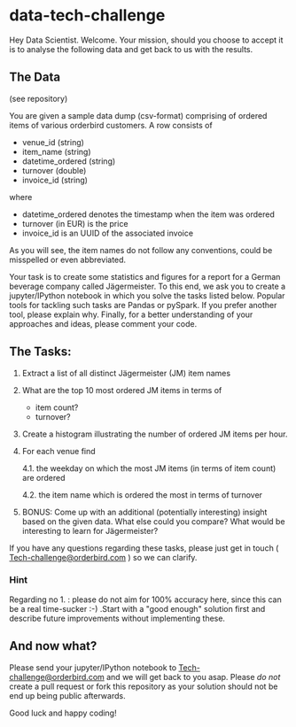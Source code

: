 # data-tech-challenge
Hey Data Scientist. Welcome. Your mission, should you choose to accept it is to analyse the following data and get back to us with the results.

## The Data

(see repository)

You are given a sample data dump (csv-format) comprising of ordered items of various orderbird customers. A row consists of 
* venue_id (string)
* item_name (string)
* datetime_ordered (string)
* turnover (double)
* invoice_id (string)

where 
* datetime_ordered denotes the timestamp when the item was ordered
* turnover (in EUR) is the price  
* invoice_id is an UUID of the associated invoice

As you will see, the item names do not follow any conventions, could be misspelled or even abbreviated. 
  
Your task is to create some statistics and figures for a report for a German beverage company called Jägermeister.
To this end, we ask you to create a jupyter/IPython notebook in which you solve the tasks listed below. Popular tools for tackling such tasks are Pandas or pySpark. If you prefer another tool, please explain why. Finally, for a better understanding of your approaches and ideas, please comment your code.

## The Tasks:

1. Extract a list of all distinct Jägermeister (JM) item names 
2. What are the top 10 most ordered JM items in terms of
   * item count? 
   * turnover?
3. Create a histogram illustrating the number of ordered JM items per hour. 
4. For each venue find
 
    4.1. the weekday on which the most JM items (in terms of item count) are ordered
     
    4.2. the item name which is ordered the most in terms of turnover
    
5. BONUS: Come up with an additional (potentially interesting) insight based on the given data. What else could you compare? What would be interesting to learn for Jägermeister?  

If you have any questions regarding these tasks, please just get in touch ( Tech-challenge@orderbird.com ) so we can clarify.

### Hint
Regarding no 1. : please do not aim for 100% accuracy here, since this can be a real time-sucker :-) .Start with a "good enough" solution first and describe future improvements without implementing these.

## And now what?
Please send your jupyter/IPython notebook to Tech-challenge@orderbird.com and we will get back to you asap. 
Please *do not* create a pull request or fork this repository as your solution should not be end up being public afterwards.

Good luck and happy coding!


